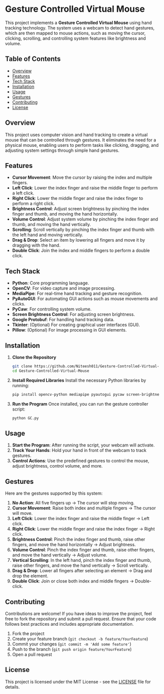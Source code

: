 # Gesture Controlled Virtual Mouse

This project implements a **Gesture Controlled Virtual Mouse** using hand tracking technology. The system uses a webcam to detect hand gestures, which are then mapped to mouse actions, such as moving the cursor, clicking, scrolling, and controlling system features like brightness and volume.


## Table of Contents
- [Overview](#overview)
- [Features](#features)
- [Tech Stack](#tech-stack)
- [Installation](#installation)
- [Usage](#usage)
- [Gestures](#gestures)
- [Contributing](#contributing)
- [License](#license)

## Overview

This project uses computer vision and hand tracking to create a virtual mouse that can be controlled through gestures. It eliminates the need for a physical mouse, enabling users to perform tasks like clicking, dragging, and adjusting system settings through simple hand gestures.

## Features

- **Cursor Movement**: Move the cursor by raising the index and multiple fingers.
- **Left Click**: Lower the index finger and raise the middle finger to perform a left click.
- **Right Click**: Lower the middle finger and raise the index finger to perform a right click.
- **Brightness Control**: Adjust screen brightness by pinching the index finger and thumb, and moving the hand horizontally.
- **Volume Control**: Adjust system volume by pinching the index finger and thumb, and moving the hand vertically.
- **Scrolling**: Scroll vertically by pinching the index finger and thumb with the left hand and moving vertically.
- **Drag & Drop**: Select an item by lowering all fingers and move it by dragging with the hand.
- **Double Click**: Join the index and middle fingers to perform a double click.

## Tech Stack

- **Python**: Core programming language.
- **OpenCV**: For video capture and image processing.
- **MediaPipe**: For real-time hand tracking and gesture recognition.
- **PyAutoGUI**: For automating GUI actions such as mouse movements and clicks.
- **PyCaw**: For controlling system volume.
- **Screen Brightness Control**: For adjusting screen brightness.
- **Google Protobuf**: For handling hand tracking data.
- **Tkinter**: (Optional) For creating graphical user interfaces (GUI).
- **Pillow**: (Optional) For image processing in GUI elements.

## Installation

1. **Clone the Repository**
    ```bash
    git clone https://github.com/Niteesh011/Gesture-Controlled-Virtual-Mouse.git
    cd Gesture-Controlled-Virtual-Mouse
    ```

2. **Install Required Libraries**
    Install the necessary Python libraries by running:
    ```bash
    pip install opencv-python mediapipe pyautogui pycaw screen-brightness-control
    ```

3. **Run the Program**
    Once installed, you can run the gesture controller script:
    ```bash
    python GC.py
    ```

## Usage

1. **Start the Program**: After running the script, your webcam will activate.
2. **Track Your Hands**: Hold your hand in front of the webcam to track gestures.
3. **Control Actions**: Use the predefined gestures to control the mouse, adjust brightness, control volume, and more.

## Gestures

Here are the gestures supported by this system:

1. **No Action**: All five fingers up → The cursor will stop moving.
2. **Cursor Movement**: Raise both index and multiple fingers → The cursor will move.
3. **Left Click**: Lower the index finger and raise the middle finger → Left click.
4. **Right Click**: Lower the middle finger and raise the index finger → Right click.
5. **Brightness Control**: Pinch the index finger and thumb, raise other fingers, and move the hand horizontally → Adjust brightness.
6. **Volume Control**: Pinch the index finger and thumb, raise other fingers, and move the hand vertically → Adjust volume.
7. **Vertical Scrolling**: In the left hand, pinch the index finger and thumb, raise other fingers, and move the hand vertically → Scroll vertically.
8. **Drag & Drop**: Lower all fingers after selecting an element → Drag and drop the element.
9. **Double Click**: Join or close both index and middle fingers → Double-click.

## Contributing

Contributions are welcome! If you have ideas to improve the project, feel free to fork the repository and submit a pull request. Ensure that your code follows best practices and includes appropriate documentation.

1. Fork the project
2. Create your feature branch (`git checkout -b feature/YourFeature`)
3. Commit your changes (`git commit -m 'Add some feature'`)
4. Push to the branch (`git push origin feature/YourFeature`)
5. Open a pull request

## License

This project is licensed under the MIT License - see the [LICENSE](LICENSE) file for details.
